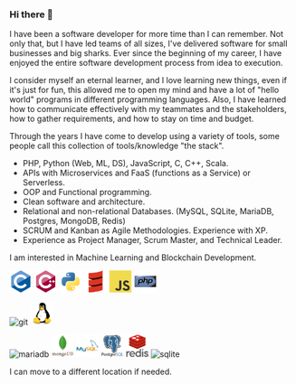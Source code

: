 ### Hi there 👋

<!--
**carcagi/carcagi** is a ✨ _special_ ✨ repository because its `README.md` (this file) appears on your GitHub profile.

Here are some ideas to get you started:

- 🔭 I’m currently working on ...
- 🌱 I’m currently learning ...
- 👯 I’m looking to collaborate on ...
- 🤔 I’m looking for help with ...
- 💬 Ask me about ...
- 📫 How to reach me: ...
- 😄 Pronouns: ...
- ⚡ Fun fact: ...
-->

I have been a software developer for more time than I can remember. Not only that, but I have led teams of all sizes, I've delivered software for small businesses and big sharks. Ever since the beginning of my career, I have enjoyed the entire software development process from idea to execution.

I consider myself an eternal learner, and I love learning new things, even if it's just for fun, this allowed me to open my mind and have a lot of "hello world" programs in different programming languages. Also, I have learned how to communicate effectively with my teammates and the stakeholders, how to gather requirements, and how to stay on time and budget.

Through the years I have come to develop using a variety of tools, some people call this collection of tools/knowledge "the stack".

- PHP, Python (Web, ML, DS), JavaScript, C, C++, Scala.
- APIs with Microservices and FaaS (functions as a Service) or Serverless.
- OOP and Functional programming.
- Clean software and architecture.
- Relational and non-relational Databases. (MySQL, SQLite, MariaDB, Postgres, MongoDB, Redis)
- SCRUM and Kanban as Agile Methodologies. Experience with XP.
- Experience as Project Manager, Scrum Master, and Technical Leader.

I am interested in Machine Learning and Blockchain Development.

<p align="left">
  <img src="https://raw.githubusercontent.com/devicons/devicon/master/icons/c/c-original.svg" alt="c" width="40" height="40" />
  <img src="https://raw.githubusercontent.com/devicons/devicon/master/icons/cplusplus/cplusplus-original.svg" alt="cplusplus" width="40" height="40" />
  <img src="https://raw.githubusercontent.com/devicons/devicon/master/icons/python/python-original.svg" alt="python" width="40" height="40" />
  <img src="https://raw.githubusercontent.com/devicons/devicon/master/icons/scala/scala-original.svg" alt="scala" width="40" height="40" />
  <img src="https://raw.githubusercontent.com/devicons/devicon/master/icons/javascript/javascript-original.svg" alt="javascript" width="40" height="40" />
  <img src="https://raw.githubusercontent.com/devicons/devicon/master/icons/php/php-original.svg" alt="php" width="40" height="40" />
</p>
<p align="left">
  <img src="https://www.vectorlogo.zone/logos/git-scm/git-scm-icon.svg" alt="git" width="40" height="40" />
  <img src="https://raw.githubusercontent.com/devicons/devicon/master/icons/linux/linux-original.svg" alt="linux" width="40" height="40" />
</p>
<p aligh="left">
  <img src="https://www.vectorlogo.zone/logos/mariadb/mariadb-icon.svg" alt="mariadb" width="40" height="40" />
  <img src="https://raw.githubusercontent.com/devicons/devicon/master/icons/mongodb/mongodb-original-wordmark.svg" alt="mongodb" width="40" height="40" />
  <img src="https://raw.githubusercontent.com/devicons/devicon/master/icons/mysql/mysql-original-wordmark.svg" alt="mysql" width="40" height="40" />
  <img src="https://raw.githubusercontent.com/devicons/devicon/master/icons/postgresql/postgresql-original-wordmark.svg" alt="postgresql" width="40" height="40" />
  <img src="https://raw.githubusercontent.com/devicons/devicon/master/icons/redis/redis-original-wordmark.svg" alt="redis" width="40" height="40" />
  <img src="https://www.vectorlogo.zone/logos/sqlite/sqlite-icon.svg" alt="sqlite" width="40" height="40" />
</p>
  
I can move to a different location if needed.

